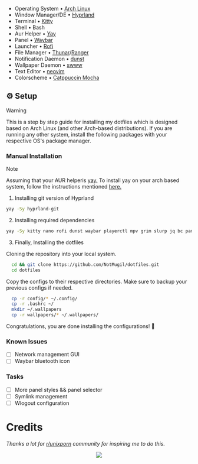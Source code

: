 - Operating System • [Arch Linux](https://archlinux.org)
- Window Manager/DE • [Hyprland](https://hyprland.org/)
- Terminal • [Kitty](https://github.com/kovidgoyal/kitty)
- Shell • Bash
- Aur Helper • [Yay](https://github.com/Jguer/yay)
- Panel • [Waybar](https://github.com/Alexays/Waybar)
- Launcher • [Rofi](https://github.com/davatorium/rofi)
- File Manager • [Thunar]()/[Ranger]()
- Notification Daemon • [dunst](https://github.com/dunst-project/dunst)
- Wallpaper Daemon • [swww](https://github.com/LGFae/swww)
- Text Editor • [neovim](https://neovim.io/)
- Colorscheme • [Catppuccin Mocha](https://github.com/catppuccin/catppuccin)

## ⚙️ Setup
  > [!WARNING]
  > This is a step by step guide for installing my dotfiles which is designed based on Arch Linux (and other Arch-based distributions). If you are running any other system, install the following packages with your respective OS's package manager.

### Manual Installation
  > [!NOTE]
  > Assuming that your AUR helperis [yay.](https://github.com/Jguer/yay)
  > To install yay on your arch based system, follow the instructions mentioned [here.](https://github.com/Jguer/yay?tab=readme-ov-file#installation) 
  1. Installing git version of Hyprland
     
   ```bash
   yay -Sy hyprland-git
   ```

  2. Installing required dependencies     
    
   ```bash
   yay -Sy kitty nano rofi dunst waybar playerctl mpv grim slurp jq bc pamixer pavucontrol waybar-cava cava xdg-desktop-portal-hyprland wl-clipboard socat cliphist hyprpicker nm-connection-editor dictd wl-clip-persist-git blueberry bluez bluez-utils nwg-look wlogout ttf-space-mono-nerd brightnessctl neovim thunar ranger yazi catppuccin-gtk-theme-mocha nm-connection-editor btop nvtop fastfetch neofetch 
   ```

  3. Finally, Installing the dotfiles
     
  Cloning the repository into your local system.
  ```bash
    cd && git clone https://github.com/NotMugil/dotfiles.git
    cd dotfiles
  ```

  Copy the configs to their respective directories. Make sure to backup your previous configs if needed. 
  ```bash
    cp -r config/* ~/.config/
    cp -r .bashrc ~/
    mkdir ~/.wallpapers
    cp -r wallpapers/* ~/.wallpapers/
  ```

Congratulations, you are done installing the configurations! 🎉 

### Known Issues
- [ ] Network management GUI
- [ ] Waybar bluetooth icon

### Tasks
- [ ] More panel styles && panel selector
- [ ] Symlink management
- [ ] Wlogout configuration

# Credits
_Thanks a lot for [r/unixporn](https://www.reddit.com/r/unixporn/) community for inspiring me to do this._

<div align="center">
  <img src="https://raw.githubusercontent.com/catppuccin/catppuccin/main/assets/footers/gray0_ctp_on_line.svg?sanitize=true"/>
</div>
